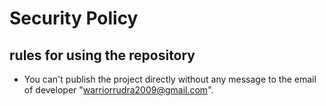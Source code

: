 # Security Policy

## rules for using the repository 

- You can't publish the project directly without any message to the email of developer "warriorrudra2009@gmail.com".
